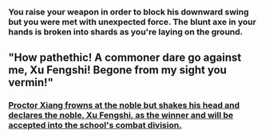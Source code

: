 ### You raise your weapon in order to block his downward swing but you were met with unexpected force. The blunt axe in your hands is broken into shards as you're laying on the ground.
## "How pathethic! A commoner dare go against me, Xu Fengshi! Begone from my sight you vermin!"
### [Proctor Xiang frowns at the noble but shakes his head and declares the noble, Xu Fengshi, as the winner and will be accepted into the school's combat division.](../denial.md)
